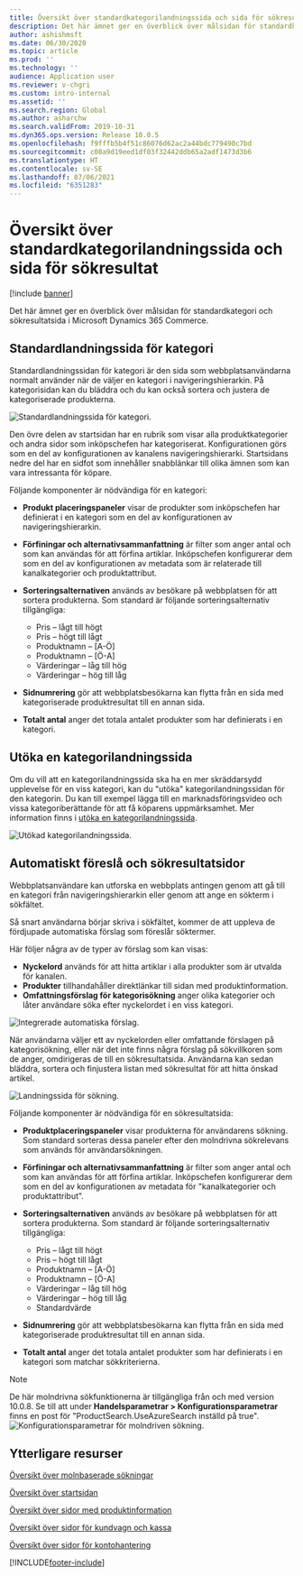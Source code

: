 ```yaml
---
title: Översikt över standardkategorilandningssida och sida för sökresultat
description: Det här ämnet ger en överblick över målsidan för standardkategori och sökresultatsida i Dynamics 365 Commerce.
author: ashishmsft
ms.date: 06/30/2020
ms.topic: article
ms.prod: ''
ms.technology: ''
audience: Application user
ms.reviewer: v-chgri
ms.custom: intro-internal
ms.assetid: ''
ms.search.region: Global
ms.author: asharchw
ms.search.validFrom: 2019-10-31
ms.dyn365.ops.version: Release 10.0.5
ms.openlocfilehash: f9fffb5b4f51c86076d62ac2a44bdc779490c7bd
ms.sourcegitcommit: c08a9d19eed1df03f32442ddb65a2adf1473d3b6
ms.translationtype: HT
ms.contentlocale: sv-SE
ms.lasthandoff: 07/06/2021
ms.locfileid: "6351283"
---
```

# <a name="default-category-landing-page-and-search-results-page-overview"></a>Översikt över standardkategorilandningssida och sida för sökresultat

[!include [banner](includes/banner.md)]

Det här ämnet ger en överblick över målsidan för standardkategori och sökresultatsida i Microsoft Dynamics 365 Commerce.

## <a name="default-category-landing-page"></a>Standardlandningssida för kategori

Standardlandningssidan för kategori är den sida som webbplatsanvändarna normalt använder när de väljer en kategori i navigeringshierarkin. På kategorisidan kan du bläddra och du kan också sortera och justera de kategoriserade produkterna.

![Standardlandningssida för kategori.](./media/SimpleCategoryLandingDressCategory.png)

Den övre delen av startsidan har en rubrik som visar alla produktkategorier och andra sidor som inköpschefen har kategoriserat. Konfigurationen görs som en del av konfigurationen av kanalens navigeringshierarki. Startsidans nedre del har en sidfot som innehåller snabblänkar till olika ämnen som kan vara intressanta för köpare.

Följande komponenter är nödvändiga för en kategori:

- **Produkt placeringspaneler** visar de produkter som inköpschefen har definierat i en kategori som en del av konfigurationen av navigeringshierarkin.
- **Förfiningar och alternativsammanfattning** är filter som anger antal och som kan användas för att förfina artiklar. Inköpschefen konfigurerar dem som en del av konfigurationen av metadata som är relaterade till kanalkategorier och produktattribut.
- **Sorteringsalternativen** används av besökare på webbplatsen för att sortera produkterna. Som standard är följande sorteringsalternativ tillgängliga:

    - Pris – lågt till högt
    - Pris – högt till lågt
    - Produktnamn – \[A-Ö\]
    - Produktnamn – \[Ö-A\]
    - Värderingar – låg till hög
    - Värderingar – hög till låg

- **Sidnumrering** gör att webbplatsbesökarna kan flytta från en sida med kategoriserade produktresultat till en annan sida.
- **Totalt antal** anger det totala antalet produkter som har definierats i en kategori.

## <a name="enrich-a-category-landing-page"></a>Utöka en kategorilandningssida

Om du vill att en kategorilandningssida ska ha en mer skräddarsydd upplevelse för en viss kategori, kan du "utöka" kategorilandningssidan för den kategorin. Du kan till exempel lägga till en marknadsföringsvideo och vissa kategoriberättande för att få köparens uppmärksamhet. Mer information finns i [utöka en kategorilandningssida](enrich-category-page.md).

![Utökad kategorilandningssida.](./media/CategoryLandingPages.png)

## <a name="auto-suggest-and-search-results-pages"></a>Automatiskt föreslå och sökresultatsidor

Webbplatsanvändare kan utforska en webbplats antingen genom att gå till en kategori från navigeringshierarkin eller genom att ange en sökterm i sökfältet.

Så snart användarna börjar skriva i sökfältet, kommer de att uppleva de fördjupade automatiska förslag som föreslår söktermer.

Här följer några av de typer av förslag som kan visas:

- **Nyckelord** används för att hitta artiklar i alla produkter som är utvalda för kanalen.
- **Produkter** tillhandahåller direktlänkar till sidan med produktinformation.
- **Omfattningsförslag för kategorisökning** anger olika kategorier och låter användare söka efter nyckelordet i en viss kategori.

![Integrerade automatiska förslag.](./media/ImmersiveAutoSuggestUX.png)

När användarna väljer ett av nyckelorden eller omfattande förslagen på kategorisökning, eller när det inte finns några förslag på sökvillkoren som de anger, omdirigeras de till en sökresultatsida. Användarna kan sedan bläddra, sortera och finjustera listan med sökresultat för att hitta önskad artikel.

![Landningssida för sökning.](./media/SearchLanding.png)

Följande komponenter är nödvändiga för en sökresultatsida:

- **Produktplaceringspaneler** visar produkterna för användarens sökning. Som standard sorteras dessa paneler efter den molndrivna sökrelevans som används för användarsökningen.
- **Förfiningar och alternativsammanfattning** är filter som anger antal och som kan användas för att förfina artiklar. Inköpschefen konfigurerar dem som en del av konfigurationen av metadata för "kanalkategorier och produktattribut".
- **Sorteringsalternativen** används av besökare på webbplatsen för att sortera produkterna. Som standard är följande sorteringsalternativ tillgängliga:

    - Pris – lågt till högt
    - Pris – högt till lågt
    - Produktnamn – \[A-Ö\]
    - Produktnamn – \[Ö-A\]
    - Värderingar – låg till hög
    - Värderingar – hög till låg
    - Standardvärde

- **Sidnumrering** gör att webbplatsbesökarna kan flytta från en sida med kategoriserade produktresultat till en annan sida.
- **Totalt antal** anger det totala antalet produkter som har definierats i en kategori som matchar sökkriterierna.

>[!NOTE]
>De här molndrivna sökfunktionerna är tillgängliga från och med version 10.0.8. Se till att under **Handelsparametrar > Konfigurationsparametrar** finns en post för "ProductSearch.UseAzureSearch inställd på true". 
![Konfigurationsparametrar för molndriven sökning.](./media/CloudPoweredSearchConfigurationParameters.png)

## <a name="additional-resources"></a>Ytterligare resurser

[Översikt över molnbaserade sökningar](cloud-powered-search-overview.md)

[Översikt över startsidan](quick-tour-home-page.md)

[Översikt över sidor med produktinformation](quick-tour-pdp.md)

[Översikt över sidor för kundvagn och kassa](quick-tour-cart-checkout.md)

[Översikt över sidor för kontohantering](quick-tour-account-management.md)



[!INCLUDE[footer-include](../includes/footer-banner.md)]